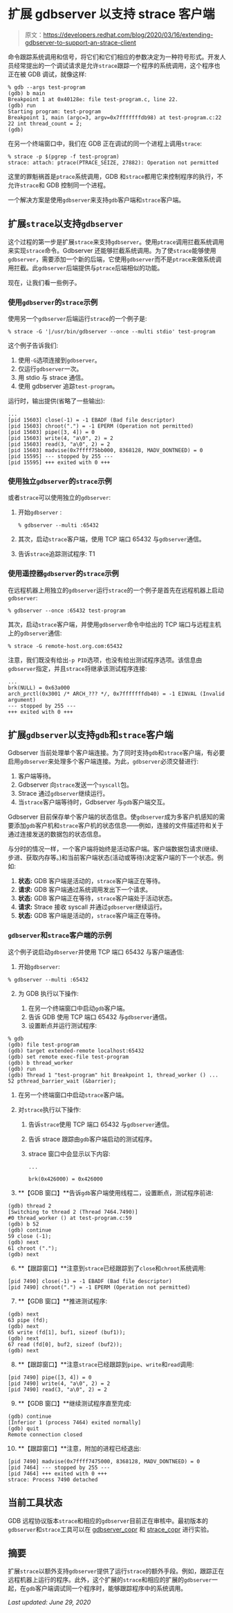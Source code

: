 # 扩展 gdbserver 以支持 strace 客户端

> 原文：<https://developers.redhat.com/blog/2020/03/16/extending-gdbserver-to-support-an-strace-client>

命令跟踪系统调用和信号，将它们和它们相应的参数决定为一种符号形式。开发人员经常提出的一个调试请求是允许`strace`跟踪一个程序的系统调用，这个程序也正在被 GDB 调试，就像这样:

```
% gdb --args test-program
(gdb) b main
Breakpoint 1 at 0x40128e: file test-program.c, line 22.
(gdb) run
Starting program: test-program
Breakpoint 1, main (argc=3, argv=0x7fffffffdb98) at test-program.c:22
22 int thread_count = 2;
(gdb)
```

在另一个终端窗口中，我们在 GDB 正在调试的同一个进程上调用`strace`:

```
% strace -p $(pgrep -f test-program)
strace: attach: ptrace(PTRACE_SEIZE, 27882): Operation not permitted
```

这里的罪魁祸首是`ptrace`系统调用，GDB 和`strace`都用它来控制程序的执行，不允许`strace`和 GDB 控制同一个进程。

一个解决方案是使用`gdbserver`来支持`gdb`客户端和`strace`客户端。

## 扩展`strace`以支持`gdbserver`

这个过程的第一步是扩展`strace`来支持`gdbserver`。使用`ptrace`调用拦截系统调用来实现`strace`命令。Gdbserver 还能够拦截系统调用。为了使`strace`能够使用`gdbserver`，需要添加一个新的后端，它使用`gdbserver`而不是`ptrace`来做系统调用拦截。此`gdbserver`后端提供与`ptrace`后端相似的功能。

现在，让我们看一些例子。

### 使用`gdbserver`的`strace`示例

使用另一个`gdbserver`后端运行`strace`的一个例子是:

```
% strace -G '|/usr/bin/gdbserver --once --multi stdio' test-program
```

这个例子告诉我们:

1.  使用`-G`选项连接到`gdbserver`。
2.  仅运行`gdbserver`一次。
3.  用 stdio 与 strace 通信。
4.  使用 gdbserver 追踪`test-program`。

运行时，输出提供(省略了一些输出):

```
...
[pid 15603] close(-1) = -1 EBADF (Bad file descriptor)
[pid 15603] chroot(".") = -1 EPERM (Operation not permitted)
[pid 15603] pipe([3, 4]) = 0
[pid 15603] write(4, "a\0", 2) = 2
[pid 15603] read(3, "a\0", 2) = 2
[pid 15603] madvise(0x7ffff75bb000, 8368128, MADV_DONTNEED) = 0
[pid 15595] --- stopped by 255 ---
[pid 15595] +++ exited with 0 +++
```

### 使用独立`gdbserver`的`strace`示例

或者`strace`可以使用独立的`gdbserver`:

1.  开始`gdbserver` :

    ```
    % gdbserver --multi :65432
    ```

2.  其次，启动`strace`客户端，使用 TCP 端口 65432 与`gdbserver`通信。
3.  告诉`strace`追踪测试程序:
    T1

### 使用遥控器`gdbserver`的`strace`示例

在远程机器上用独立的`gdbserver`运行`strace`的一个例子是首先在远程机器上启动`gdbserver`:

```
% gdbserver --once :65432 test-program
```

其次，启动`strace`客户端，并使用`gdbserver`命令中给出的 TCP 端口与远程主机上的`gdbserver`通信:

```
% strace -G remote-host.org.com:65432
```

注意，我们既没有给出`-p PID`选项，也没有给出测试程序选项。该信息由`gdbserver`指定，并且`strace`将继承该测试程序连接:

```
...
brk(NULL) = 0x63a000
arch_prctl(0x3001 /* ARCH_??? */, 0x7fffffffdb40) = -1 EINVAL (Invalid argument)
--- stopped by 255 ---
+++ exited with 0 +++
```

## 扩展`gdbserver`以支持`gdb`和`strace`客户端

Gdbserver 当前处理单个客户端连接。为了同时支持`gdb`和`strace`客户端，有必要启用`gdbserver`来处理多个客户端连接。为此，`gdbserver`必须交替进行:

1.  客户端等待。
2.  Gdbserver 向`strace`发送一个`syscall`包。
3.  Strace 通过`gdbserver`继续运行。
4.  当`strace`客户端等待时，Gdbserver 与`gdb`客户端交互。

Gdbserver 目前保存单个客户端的状态信息。使`gdbserver`成为多客户机感知的需要添加`gdb`客户机和`strace`客户机的状态信息——例如，连接的文件描述符和关于通过连接发送的数据包的状态信息。

与分时的情况一样，一个客户端将始终是活动客户端。客户端数据包请求(继续、步进、获取内存等。)和当前客户端状态(活动或等待)决定客户端的下一个状态。例如:

1.  **状态:** GDB 客户端是活动的，`strace`客户端正在等待。
2.  **请求:** GDB 客户端通过系统调用发出下一个请求。
3.  **状态:** GDB 客户端正在等待，`strace`客户端处于活动状态。
4.  **请求:** Strace 接收 syscall 并通过`gdbserver`继续运行。
5.  **状态:** GDB 客户端是活动的，`strace`客户端正在等待。

### `gdbserver`和`strace`客户端的示例

这个例子说启动`gdbserver`并使用 TCP 端口 65432 与客户端通信:

1.  开始`gdbserver`:

```
% gdbserver --multi :65432
```

2.  为 GDB 执行以下操作:

    1.  在另一个终端窗口中启动`gdb`客户端。
    2.  告诉 GDB 使用 TCP 端口 65432 与`gdbserver`通信。
    3.  设置断点并运行测试程序:

```
% gdb
(gdb) file test-program
(gdb) target extended-remote localhost:65432
(gdb) set remote exec-file test-program
(gdb) b thread_worker
(gdb) run
(gdb) Thread 1 "test-program" hit Breakpoint 1, thread_worker () ...
52 pthread_barrier_wait (&barrier);
```

1.  在另一个终端窗口中启动`strace`客户端。
2.  对`strace`执行以下操作:

    1.  告诉`strace`使用 TCP 端口 65432 与`gdbserver`通信。
    2.  告诉 strace 跟踪由`gdb`客户端启动的测试程序。
        
    3.  strace 窗口中会显示以下内容:

        ```
        ...

        brk(0x426000) = 0x426000
        ```

5.  **【GDB 窗口】**告诉`gdb`客户端使用线程二，设置断点，测试程序前进:

```
(gdb) thread 2
[Switching to thread 2 (Thread 7464.7490)]
#0 thread_worker () at test-program.c:59
(gdb) b 52
(gdb) continue
59 close (-1);
(gdb) next
61 chroot (".");
(gdb) next
```

6.  **【跟踪窗口】**注意到`strace`已经跟踪到了`close`和`chroot`系统调用:

```
[pid 7490] close(-1) = -1 EBADF (Bad file descriptor)
[pid 7490] chroot(".") = -1 EPERM (Operation not permitted)
```

7.  **【GDB 窗口】**推进测试程序:

```
(gdb) next
63 pipe (fd);
(gdb) next
65 write (fd[1], buf1, sizeof (buf1));
(gdb) next
67 read (fd[0], buf2, sizeof (buf2));
(gdb) next
```

8.  **【跟踪窗口】**注意`strace`已经跟踪到`pipe`、`write`和`read`调用:

```
[pid 7490] pipe([3, 4]) = 0
[pid 7490] write(4, "a\0", 2) = 2
[pid 7490] read(3, "a\0", 2) = 2
```

9.  **【GDB 窗口】**继续测试程序直至完成:

```
(gdb) continue
[Inferior 1 (process 7464) exited normally]
(gdb) quit
Remote connection closed
```

10.  **【跟踪窗口】**注意，附加的进程已经退出:

```
[pid 7490] madvise(0x7ffff7475000, 8368128, MADV_DONTNEED) = 0
[pid 7464] --- stopped by 255 ---
[pid 7464] +++ exited with 0 +++
strace: Process 7490 detached
```

## 当前工具状态

GDB 远程协议版本`strace`和相应的`gdbserver`目前正在审核中。最初版本的`gdbserver`和`strace`工具可以在 [gdbserver_copr](https://copr.fedorainfracloud.org/coprs/scox/gdbserver/) 和 [strace_copr](https://copr.fedorainfracloud.org/coprs/scox/strace/) 进行实验。

## 摘要

扩展`strace`以额外支持`gdbserver`提供了运行`strace`的额外手段。例如，跟踪正在远程机器上运行的程序。此外，这个扩展的`strace`和相应的扩展的`gdbserver`一起，在`gdb`客户端调试同一个程序时，能够跟踪程序中的系统调用。

*Last updated: June 29, 2020*